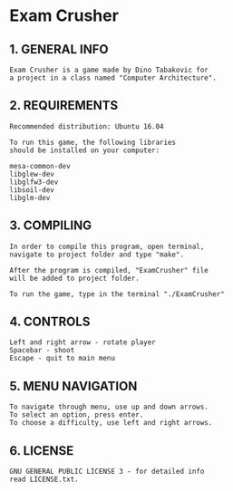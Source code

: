 # Exam Crusher

## 1. GENERAL INFO

	Exam Crusher is a game made by Dino Tabakovic for 
	a project in a class named "Computer Architecture".

## 2. REQUIREMENTS

	Recommended distribution: Ubuntu 16.04

	To run this game, the following libraries
	should be installed on your computer:
	
	mesa-common-dev
	libglew-dev
	libglfw3-dev
	libsoil-dev
	libglm-dev
	
## 3. COMPILING

	In order to compile this program, open terminal,
	navigate to project folder and type "make".
	
	After the program is compiled, "ExamCrusher" file
	will be added to project folder.
	
	To run the game, type in the terminal "./ExamCrusher"
	
## 4. CONTROLS

	Left and right arrow - rotate player
	Spacebar - shoot
	Escape - quit to main menu
	
## 5. MENU NAVIGATION

	To navigate through menu, use up and down arrows.
	To select an option, press enter.
	To choose a difficulty, use left and right arrows.
	
## 6. LICENSE

	GNU GENERAL PUBLIC LICENSE 3 - for detailed info
	read LICENSE.txt.
